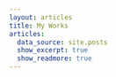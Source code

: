 ```yaml
---
layout: articles
title: My Works 
articles:
  data_source: site.posts
  show_excerpt: true
  show_readmore: true
---
```

